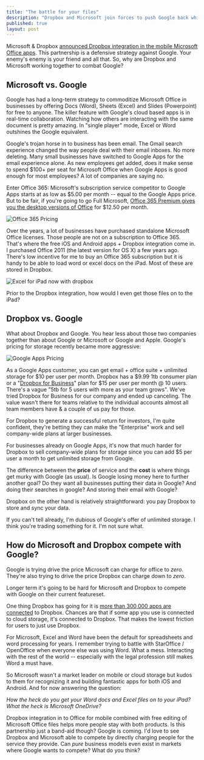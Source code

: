```yaml
---
title: "The battle for your files"
description: "Dropbox and Microsoft join forces to push Google back while Apple does something else"
published: true
layout: post
---
```

Microsoft & Dropbox [announced Dropbox integration in the mobile Microsoft Office apps](https://blog.dropbox.com/2014/11/dropbox-microsoft-office-partnership/). This partnership is a defensive strategy against Google. Your enemy's enemy is your friend and all that. So, why are Dropbox and Microsoft working together to combat Google? 

## Microsoft vs. Google

Google has had a long-term strategy to commoditize Microsoft Office in businesses by offering Docs (Word), Sheets (Excel) and Slides (Powerpoint) for free to anyone. The killer feature with Google's cloud based apps is in real-time collaboration. Watching how others are interacting with the same document is pretty amazing. In "single player" mode, Excel or Word outshines the Google equivalent.

Google's trojan horse in to business has been email. The Gmail search experience changed the way people deal with their email inboxes. No more deleting. Many small businesses have switched to Google Apps for the email experience alone. As new employees get added, does it make sense to spend $100+ per seat for Microsoft Office when Google Apps is good enough for most employees? A lot of companies are saying no.

Enter Office 365: Microsoft's subscription service competitor to Google Apps starts at as low as $5.00 per month -- equal to the Google Apps price. But to be fair, if you're going to go Full Microsoft, [Office 365 Premium gives you the desktop versions of Office](http://products.office.com/en-us/business/office-365-business-premium) for $12.50 per month.

![Office 365 Pricing](http://fast.customer.io/t/Office-365-Business.png)

Over the years, a lot of businesses have purchased standalone Microsoft Office licenses. Those people are not on a subscription to Office 365. That's where the free iOS and Android apps + Dropbox integration come in. I purchased Office 2011 (the latest version for OS X) a few years ago. There's low incentive for me to buy an Office 365 subscription but it is handy to be able to load word or excel docs on the iPad. Most of these are stored in Dropbox. 

![Excel for iPad now with dropbox](http://fast.customer.io/t/Excel-for-ipad-dropbox.png)

Prior to the Dropbox integration, how would I even get those files on to the iPad?

## Dropbox vs. Google

What about Dropbox and Google. You hear less about those two companies together than about Google or Microsoft or Google and Apple. Google's pricing for storage recently became more aggressive:

![Google Apps Pricing](http://fast.customer.io/t/Google-Apps-Pricing.png)

As a Google Apps customer, you can get email + office suite + unlimited storage for $10 per user per month. Dropbox has a $9.99 1tb consumer plan or a "[Dropbox for Business](https://www.dropbox.com/business/buy)" plan for $15 per user per month @ 10 users. There's a vague "5tb for 5 users with more as your team grows". We've tried Dropbox for Business for our company and ended up canceling. The value wasn't there for teams relative to the individual accounts almost all team members have & a couple of us pay for those.

For Dropbox to generate a successful return for investors, I'm quite confident, they're betting they can make the "Enterprise" work and sell company-wide plans at larger businesses. 

For businesses already on Google Apps, it's now that much harder for Dropbox to sell company-wide plans for storage since you can add $5 per user a month to get unlimited storage from Google.  

The difference between the **price** of service and the **cost** is where things get murky with Google (as usual). Is Google losing money here to further another goal? Do they want all businesses putting their data in Google? And doing their searches in google? And storing their email with Google? 

Dropbox on the other hand is relatively straightforward: you pay Dropbox to store and sync your data.

If you can't tell already, I'm dubious of Google's offer of unlimited storage. I think you're trading something for it. I'm not sure what. 

## How do Microsoft and Dropbox compete with Google?

Google is trying drive the price Microsoft can charge for office to *zero*. They're also trying to drive the price Dropbox can charge down to *zero*. 

Longer term it's going to be hard for Microsoft and Dropbox to compete with Google on their current featureset.

One thing Dropbox has going for it is [more than 300,000 apps are connected](https://www.dropbox.com/business/resources/app-integrations) to Dropbox. Chances are that if some app you use is connected to cloud storage, it's connected to Dropbox. That makes the lowest friction for users to just use Dropbox. 

For Microsoft, Excel and Word have been the default for spreadsheets and word processing for years. I remember trying to battle with StarOffice / OpenOffice when everyone else was using Word. What a mess. Interacting with the rest of the world -- especially with the legal profession still makes Word a must have. 

So Microsoft wasn't a market leader on mobile or cloud storage but kudos to them for recognizing it and building fantastic apps for both iOS and Android. And for now answering the question:

*How the heck do you get your Word docs and Excel files on to your iPad? What the heck is Microsoft OneDrive?*

Dropbox integration in to Office for mobile combined with free editing of Microsoft Office files helps more people stay with both products. Is this partnership just a band-aid though? Google is coming. I'd love to see Dropbox and Microsoft able to compete by directly charging people for the service they provide. Can *pure* business models even exist in markets where Google wants to compete? What do you think?
